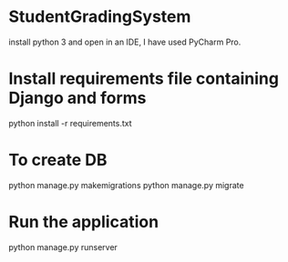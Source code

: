 # StudentGradingSystem 
install python 3 and open in an IDE, I have used PyCharm Pro.
# Install requirements file containing Django and forms 
python install -r requirements.txt
# To create DB
python manage.py makemigrations
python manage.py migrate
# Run the application 
python manage.py runserver 

